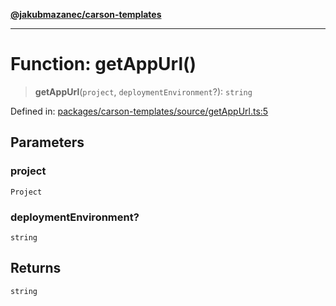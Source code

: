 [**@jakubmazanec/carson-templates**](../README.md)

---

# Function: getAppUrl()

> **getAppUrl**(`project`, `deploymentEnvironment`?): `string`

Defined in:
[packages/carson-templates/source/getAppUrl.ts:5](https://github.com/jakubmazanec/tools/blob/f779e75b9ef98389e12e52575295bd1ef364daca/packages/carson-templates/source/getAppUrl.ts#L5)

## Parameters

### project

`Project`

### deploymentEnvironment?

`string`

## Returns

`string`
